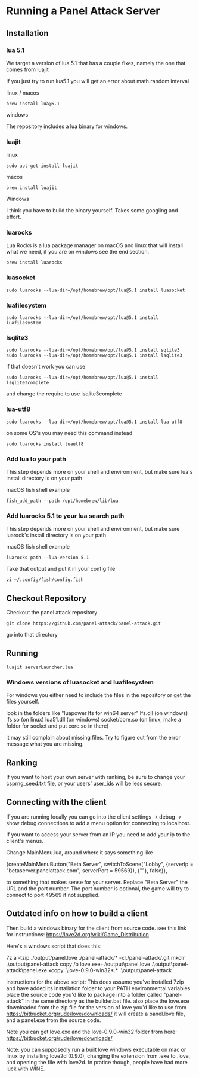 # Running a Panel Attack Server

## Installation


### lua 5.1
We target a version of lua 5.1 that has a couple fixes, namely the one that comes from luajit

If you just try to run lua5.1 you will get an error about math.random interval

linux / macos
```
brew install lua@5.1
```

windows

The repository includes a lua binary for windows.


### luajit

linux
```
sudo apt-get install luajit
```

macos
```
brew install luajit
```

Windows

I think you have to build the binary yourself.  Takes some googling and effort.

### luarocks

Lua Rocks is a lua package manager on macOS and linux that will install what we need, if you are on windows see the end section.

```
brew install luarocks
```

### luasocket

```
sudo luarocks --lua-dir=/opt/homebrew/opt/lua@5.1 install luasocket
```

### luafilesystem

```
sudo luarocks --lua-dir=/opt/homebrew/opt/lua@5.1 install luafilesystem
```

### lsqlite3

```
sudo luarocks --lua-dir=/opt/homebrew/opt/lua@5.1 install sqlite3
sudo luarocks --lua-dir=/opt/homebrew/opt/lua@5.1 install lsqlite3
```

if that doesn't work you can use 
```
sudo luarocks --lua-dir=/opt/homebrew/opt/lua@5.1 install lsqlite3complete
```
and change the require to use lsqlite3complete


### lua-utf8

```
sudo luarocks --lua-dir=/opt/homebrew/opt/lua@5.1 install lua-utf8
```
on some OS's you may need this command instead
```
sudo luarocks install luautf8
```

### Add lua to your path

This step depends more on your shell and environment, but make sure lua's install directory is on your path

macOS fish shell example
```
fish_add_path --path /opt/homebrew/lib/lua
```

### Add luarocks 5.1 to your lua search path

This step depends more on your shell and environment, but make sure luarock's install directory is on your path

macOS fish shell example
```
luarocks path --lua-version 5.1
```

Take that output and put it in your config file

```
vi ~/.config/fish/config.fish
```

## Checkout Repository

Checkout the panel attack repository
```
git clone https://github.com/panel-attack/panel-attack.git
```

go into that directory

## Running
```
luajit serverLauncher.lua
```

### Windows versions of luasocket and luafilesystem

For windows you either need to include the files in the repository or get the files yourself.

look in the folders like "luapower lfs for win64 server"
lfs.dll (on windows)
lfs.so (on linux)
lua51.dll (on windows)
socket/core.so (on linux, make a folder for socket and put core.so in there)

it may still complain about missing files.  Try to figure out from the error message what you are missing.

## Ranking

If you want to host your own server with ranking, be sure to change your csprng_seed.txt file, or your users' user_ids will be less secure.

## Connecting with the client

If you are running locally you can go into the client settings -> debug -> show debug connections to add a menu option for connecting to localhost.

If you want to access your server from an IP you need to add your ip to the client's menus.

Change MainMenu.lua, around where it says something like

{createMainMenuButton("Beta Server", switchToScene("Lobby", {serverIp = "betaserver.panelattack.com", serverPort = 59569}),  {""}, false)},

to something that makes sense for your server. Replace "Beta Server" the URL and the port number. The port number is optional, the game will try to connect to port 49569 if not supplied.


## Outdated info on how to build a client

Then build a windows binary for the client from source code.
see this link for instructions:
https://love2d.org/wiki/Game_Distribution

Here's a windows script that does this:

7z a -tzip ./output/panel.love ./panel-attack/*  -x!./panel-attack/.git
mkdir .\output\panel-attack
copy /b love.exe+.\output\panel.love .\output\panel-attack\panel.exe
xcopy .\love-0.9.0-win32\*.* .\output\panel-attack

instructions for the above script:
This does assume you've installed 7zip and have added its installation folder to your PATH environmental variables
place the source code you'd like to package into a folder called "panel-attack" in the same directory as the builder.bat file.
also place the love.exe downloaded from the zip file for the version of love you'd like to use from https://bitbucket.org/rude/love/downloads/
it will create a panel.love file, and a panel.exe from the source code.

Note you can get love.exe and the love-0.9.0-win32 folder from here:
https://bitbucket.org/rude/love/downloads/

Note: you can supposedly run a built love windows executable on mac or linux by installing love2d (0.9.0), changing the extension from .exe to .love, and opening the file with love2d.  In pratice though, people have had more luck with WINE.
